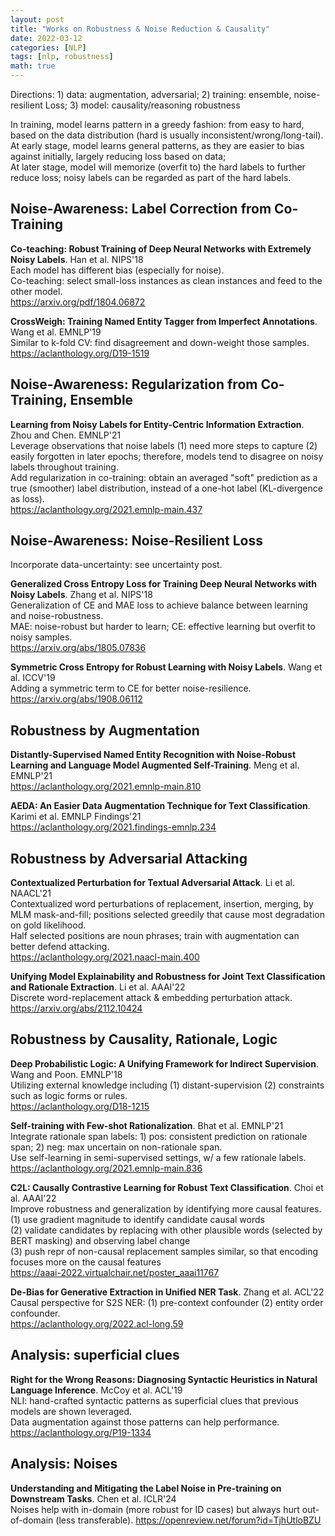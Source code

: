 ```yaml
---
layout: post
title: "Works on Robustness & Noise Reduction & Causality"
date: 2022-03-12
categories: [NLP]
tags: [nlp, robustness]
math: true
---
```


Directions: 1) data: augmentation, adversarial; 2) training: ensemble, noise-resilient Loss; 3) model: causality/reasoning robustness

In training, model learns pattern in a greedy fashion: from easy to hard, based on the data distribution (hard is usually inconsistent/wrong/long-tail).\
At early stage, model learns general patterns, as they are easier to bias against initially, largely reducing loss based on data;\
At later stage, model will memorize (overfit to) the hard labels to further reduce loss; noisy labels can be regarded as part of the hard labels.

## Noise-Awareness: Label Correction from Co-Training

**Co-teaching: Robust Training of Deep Neural Networks with Extremely Noisy Labels**. Han et al. NIPS'18\
Each model has different bias (especially for noise).\
Co-teaching: select small-loss instances as clean instances and feed to the other model.\
<https://arxiv.org/pdf/1804.06872>

**CrossWeigh: Training Named Entity Tagger from Imperfect Annotations**. Wang et al. EMNLP'19\
Similar to k-fold CV: find disagreement and down-weight those samples.\
<https://aclanthology.org/D19-1519>

## Noise-Awareness: Regularization from Co-Training, Ensemble

**Learning from Noisy Labels for Entity-Centric Information Extraction**. Zhou and Chen. EMNLP'21\
Leverage observations that noise labels (1) need more steps to capture (2) easily forgotten in later epochs; therefore, models tend to disagree on noisy labels throughout training.\
Add regularization in co-training: obtain an averaged "soft" prediction as a true (smoother) label distribution, instead of a one-hot label (KL-divergence as loss).\
<https://aclanthology.org/2021.emnlp-main.437>

## Noise-Awareness: Noise-Resilient Loss

Incorporate data-uncertainty: see uncertainty post.

**Generalized Cross Entropy Loss for Training Deep Neural Networks with Noisy Labels**. Zhang et al. NIPS'18\
Generalization of CE and MAE loss to achieve balance between learning and noise-robustness.\
MAE: noise-robust but harder to learn; CE: effective learning but overfit to noisy samples.\
<https://arxiv.org/abs/1805.07836>

**Symmetric Cross Entropy for Robust Learning with Noisy Labels**. Wang et al. ICCV'19\
Adding a symmetric term to CE for better noise-resilience.\
<https://arxiv.org/abs/1908.06112>

## Robustness by Augmentation

**Distantly-Supervised Named Entity Recognition with Noise-Robust Learning and Language Model Augmented Self-Training**. Meng et al. EMNLP'21\
<https://aclanthology.org/2021.emnlp-main.810>

**AEDA: An Easier Data Augmentation Technique for Text Classification**. Karimi et al. EMNLP Findings'21\
<https://aclanthology.org/2021.findings-emnlp.234>

## Robustness by Adversarial Attacking

**Contextualized Perturbation for Textual Adversarial Attack**. Li et al. NAACL'21\
Contextualized word perturbations of replacement, insertion, merging, by MLM mask-and-fill; positions selected greedily that cause most degradation on gold likelihood.\
Half selected positions are noun phrases; train with augmentation can better defend attacking.\
<https://aclanthology.org/2021.naacl-main.400>

**Unifying Model Explainability and Robustness for Joint Text Classification and Rationale Extraction**. Li et al. AAAI'22\
Discrete word-replacement attack & embedding perturbation attack.\
<https://arxiv.org/abs/2112.10424>

## Robustness by Causality, Rationale, Logic

**Deep Probabilistic Logic: A Unifying Framework for Indirect Supervision**. Wang and Poon. EMNLP'18\
Utilizing external knowledge including (1) distant-supervision (2) constraints such as logic forms or rules.\
<https://aclanthology.org/D18-1215>

**Self-training with Few-shot Rationalization**. Bhat et al. EMNLP'21\
Integrate rationale span labels: 1) pos: consistent prediction on rationale span; 2) neg: max uncertain on non-rationale span.\
Use self-learning in semi-supervised settings, w/ a few rationale labels.\
<https://aclanthology.org/2021.emnlp-main.836>

**C2L: Causally Contrastive Learning for Robust Text Classification**. Choi et al. AAAI'22\
Improve robustness and generalization by identifying more causal features.\
(1) use gradient magnitude to identify candidate causal words\
(2) validate candidates by replacing with other plausible words (selected by BERT masking) and observing label change\
(3) push repr of non-causal replacement samples similar, so that encoding focuses more on the causal features\
<https://aaai-2022.virtualchair.net/poster_aaai11767>

**De-Bias for Generative Extraction in Unified NER Task**. Zhang et al. ACL'22\
Causal perspective for S2S NER: (1) pre-context confounder (2) entity order confounder.\
<https://aclanthology.org/2022.acl-long.59>

## Analysis: superficial clues

**Right for the Wrong Reasons: Diagnosing Syntactic Heuristics in Natural Language Inference**. McCoy et al. ACL'19\
NLI: hand-crafted syntactic patterns as superficial clues that previous models are shown leveraged.\
Data augmentation against those patterns can help performance.\
<https://aclanthology.org/P19-1334>

## Analysis: Noises

**Understanding and Mitigating the Label Noise in Pre-training on Downstream Tasks**. Chen et al. ICLR'24\
Noises help with in-domain (more robust for ID cases) but always hurt out-of-domain (less transferable).
<https://openreview.net/forum?id=TjhUtloBZU>
